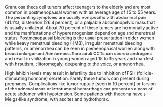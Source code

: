 Granulosa theca cell tumors affect teenagers to the elderly and are most common in postmenopausal women with an average age of 45 to 55 years. The presenting symptoms are usually nonspecific with abdominal pain (41.1%), distension (26.4 percent), or a palpable abdominopelvic mass that is usually unilateral. About 70 percent of these tumors are hormonally active and the manifestations of hyperestrogenism depend on age and menstrual status. Postmenopausal bleeding is the usual presentation in older women while heavy menstrual bleeding (HMB), irregular menstrual bleeding patterns, or amenorrhea can be seen in premenopausal women along with breast enlargement /tenderness. Rare adult GCTs can secrete androgens and result in virilization in young women aged 15 to 35 years and manifest with hirsutism, clitoromegaly, deepening of the voice, or amenorrhea.

High Inhibin levels may result in infertility due to inhibition of FSH (follicle-stimulating hormone) secretion. Rarely these tumors can present during pregnancy. Complications like tumor rupture [seen in 10 percent] or torsion of the adnexal mass or intratumoral hemorrhage can present as a case of acute abdomen with hypotension. Some patients with thecoma have a Meigs-like syndrome, with ascites and hydrothorax.